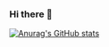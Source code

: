 ### Hi there 👋

[![Anurag's GitHub stats](https://github-readme-stats.vercel.app/api?username=phamquochuy98&count_private=true)](https://github.com/anuraghazra/github-readme-stats)
